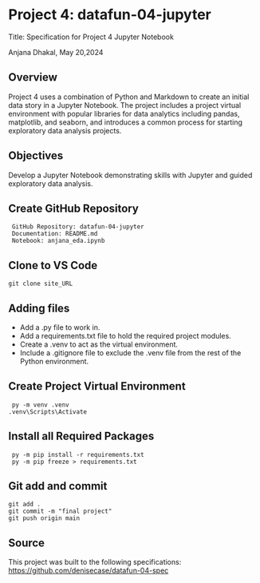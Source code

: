 # Project 4: datafun-04-jupyter
Title: Specification for Project 4 Jupyter Notebook

 Anjana Dhakal, May 20,2024

## Overview
Project 4 uses a combination of Python and Markdown to create an initial data story in a Jupyter Notebook. The project includes a project virtual environment with popular libraries for data analytics including pandas, matplotlib, and seaborn, and introduces a common process for starting exploratory data analysis projects.

## Objectives
Develop a Jupyter Notebook demonstrating skills with Jupyter and guided exploratory data analysis.

## Create GitHub Repository
```
 GitHub Repository: datafun-04-jupyter
 Documentation: README.md
 Notebook: anjana_eda.ipynb
```

## Clone to VS Code 
```
git clone site_URL
```

## Adding files 
- Add a .py file to work in.
- Add a requirements.txt file to hold the required project modules.
- Create a .venv to act as the virtual environment.
- Include a .gitignore file to exclude the .venv file from the rest of the Python environment.
  
## Create Project Virtual Environment
```
 py -m venv .venv
.venv\Scripts\Activate
```

## Install all Required Packages
```
 py -m pip install -r requirements.txt
 py -m pip freeze > requirements.txt
```

## Git add and commit
```
git add .
git commit -m "final project"
git push origin main
```
## Source
This project was built to the following specifications: https://github.com/denisecase/datafun-04-spec

